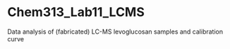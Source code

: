 # Chem313_Lab11_LCMS
Data analysis of (fabricated) LC-MS levoglucosan samples and calibration curve
